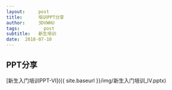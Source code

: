 ```yaml
---
layout:     post
title:      培训PPT分享
author:     3DVWHU
tags: 		  post
subtitle:   新生培训
date:  2018-07-10 
---
```




## PPT分享

[新生入门培训PPT-VI]({{ site.baseurl }}/img/新生入门培训_IV.pptx)
